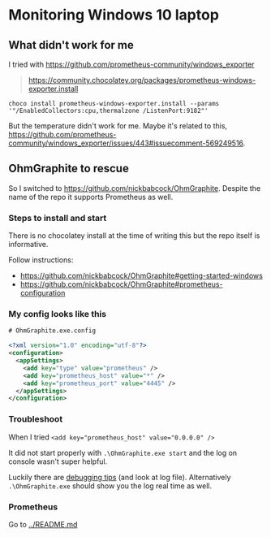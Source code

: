 # Monitoring Windows 10 laptop

## What didn't work for me

I tried with https://github.com/prometheus-community/windows_exporter

> https://community.chocolatey.org/packages/prometheus-windows-exporter.install

`choco install prometheus-windows-exporter.install --params '"/EnabledCollectors:cpu,thermalzone /ListenPort:9182"'`

But the temperature didn't work for me. Maybe it's related to this, https://github.com/prometheus-community/windows_exporter/issues/443#issuecomment-569249516.


## OhmGraphite to rescue

So I switched to https://github.com/nickbabcock/OhmGraphite. Despite the name of the repo it supports Prometheus as well.

### Steps to install and start

There is no chocolatey install at the time of writing this but the repo itself is informative.

Follow instructions:
- https://github.com/nickbabcock/OhmGraphite#getting-started-windows
- https://github.com/nickbabcock/OhmGraphite#prometheus-configuration 

### My config looks like this

```xml
# OhmGraphite.exe.config

<?xml version="1.0" encoding="utf-8"?>
<configuration>
  <appSettings>
    <add key="type" value="prometheus" />
    <add key="prometheus_host" value="*" />
    <add key="prometheus_port" value="4445" />
  </appSettings>
</configuration>
```

### Troubleshoot

When I tried `<add key="prometheus_host" value="0.0.0.0" />`

It did not start properly with `.\OhmGraphite.exe start` and the log on console wasn't super helpful.

Luckily there are [debugging tips](https://github.com/nickbabcock/OhmGraphite#debugging-tips) (and look at log file).
Alternatively `.\OhmGraphite.exe` should show you the log real time as well.

### Prometheus

Go to [../README.md](../README.md)
